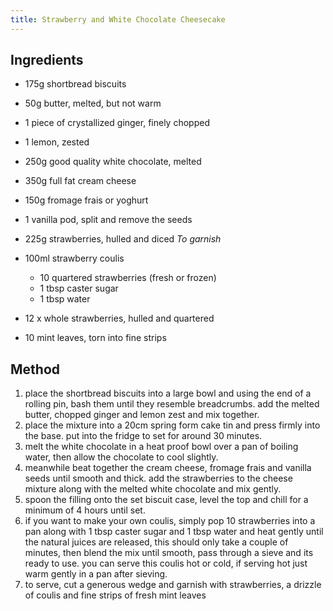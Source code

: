 ```yaml
---
title: Strawberry and White Chocolate Cheesecake
---
```


## Ingredients

-   175g shortbread biscuits

-   50g butter, melted, but not warm

-   1 piece of crystallized ginger, finely chopped

-   1 lemon, zested

-   250g good quality white chocolate, melted

-   350g full fat cream cheese

-   150g fromage frais or yoghurt

-   1 vanilla pod, split and remove the seeds

-   225g strawberries, hulled and diced *To garnish*

-   100ml strawberry coulis

    -   10 quartered strawberries (fresh or frozen)
    -   1 tbsp caster sugar
    -   1 tbsp water

-   12 x whole strawberries, hulled and quartered

-   10 mint leaves, torn into fine strips

## Method

1.  place the shortbread biscuits into a large bowl and using the end of a rolling pin, bash them until they resemble breadcrumbs. add the melted butter, chopped ginger and lemon zest and mix together.
2.  place the mixture into a 20cm spring form cake tin and press firmly into the base. put into the fridge to set for around 30 minutes.
3.  melt the white chocolate in a heat proof bowl over a pan of boiling water, then allow the chocolate to cool slightly.
4.  meanwhile beat together the cream cheese, fromage frais and vanilla seeds until smooth and thick. add the strawberries to the cheese mixture along with the melted white chocolate and mix gently.
5.  spoon the filling onto the set biscuit case, level the top and chill for a minimum of 4 hours until set.
6.  if you want to make your own coulis, simply pop 10 strawberries into a pan along with 1 tbsp caster sugar and 1 tbsp water and heat gently until the natural juices are released, this should only take a couple of minutes, then blend the mix until smooth, pass through a sieve and its ready to use. you can serve this coulis hot or cold, if serving hot just warm gently in a pan after sieving.
7.  to serve, cut a generous wedge and garnish with strawberries, a drizzle of coulis and fine strips of fresh mint leaves
